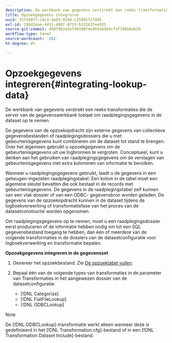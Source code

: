 ```yaml
---
description: De werkbank van gegevens verstrekt een reeks transformaties die de server van de gegevenswerkbank toelaat om raadplegingsgegevens in de dataset op te nemen.
title: Opzoekgegevens integreren
uuid: 35fd48f7-c0c4-4a83-919d-c15902f27495
exl-id: 150d3aae-4431-488f-8f19-b522637ee935
source-git-commit: d9df90242ef96188f4e4b5e6d04cfef196b0a628
workflow-type: tm+mt
source-wordcount: '262'
ht-degree: 0%

---
```


# Opzoekgegevens integreren{#integrating-lookup-data}

De werkbank van gegevens verstrekt een reeks transformaties die de server van de gegevenswerkbank toelaat om raadplegingsgegevens in de dataset op te nemen.

De gegevens van de opzoekopdracht zijn externe gegevens van collectieve gegevensbestanden of raadplegingsdossiers die u met gebeurtenisgegevens kunt combineren om de dataset tot stand te brengen. Over het algemeen gebruikt u opzoekgegevens om de gebeurtenisgegevens uit uw logbronnen te vergroten. Conceptueel, kunt u denken aan het gebruiken van raadplegingsgegevens om de verslagen van gebeurtenisgegevens met extra kolommen van informatie te bevolken.

Wanneer u raadplegingsgegevens gebruikt, laadt u de gegevens in een geheugen-ingezeten raadplegingstabel. Een kolom in de tabel moet een algemene sleutel bevatten die ook bestaat in de records met gebeurtenisgegevens. De gegevens in de raadplegingstabel zelf kunnen van een vlak dossier of van een ODBC- gegevensbron worden geladen. De gegevens van de opzoekopdracht kunnen in de dataset tijdens de logboekverwerking of transformatiefase van het proces van de datasetconstructie worden opgenomen.

Om raadplegingsgegevens op te nemen, moet u een raadplegingsdossier eerst produceren of de informatie hebben nodig om tot een SQL gegevensbestand toegang te hebben, dan één of meerdere van de volgende transformaties in de dossiers van de datasetconfiguratie voor logboekverwerking en transformatie bepalen.

**Opzoekgegevens integreren in de gegevensset**

1. Genereer het opzoekbestand. Zie [De opzoektabel vullen](../../../../home/c-dataset-const-proc/c-data-trans/c-int-lookup-data/c-pop-lookup-table.md#concept-dd761338731a40e0997c33dfdabdcdf8).
1. Bepaal één van de volgende types van transformaties in de parameter van Transformaties in het aangewezen dossier van de datasetconfiguratie:

   * [!DNL Categorize]
   * [!DNL FlatFileLookup]
   * [!DNL ODBCLookup]

>[!NOTE]
>
>De [!DNL ODBCLookup]-transformatie werkt alleen wanneer deze is gedefinieerd in het [!DNL Transformation.cfg]-bestand of in een [!DNL Transformation Dataset Include]-bestand.
